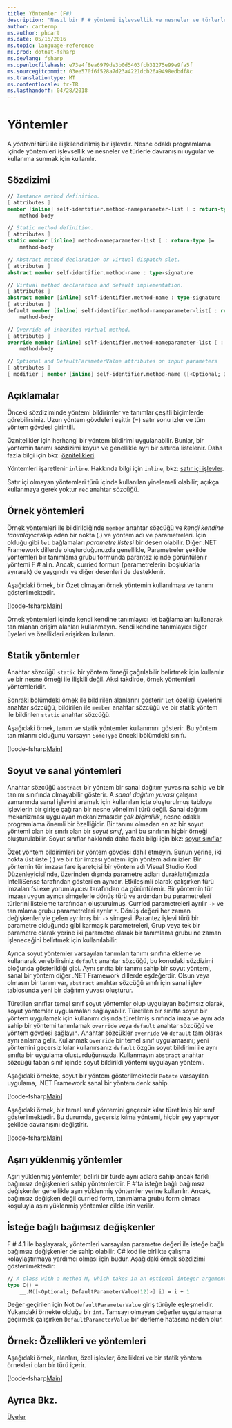 ```yaml
---
title: Yöntemler (F#)
description: 'Nasıl bir F # yöntemi işlevsellik ve nesneler ve türlerle davranışını uygular ve kullanıma sunmak için kullanılan bir türle ilişkilendirilmiş bir işlevi olduğunu öğrenin.'
author: cartermp
ms.author: phcart
ms.date: 05/16/2016
ms.topic: language-reference
ms.prod: dotnet-fsharp
ms.devlang: fsharp
ms.openlocfilehash: e73e4f8ea6979de3b0d5403fcb31275e99e9fa5f
ms.sourcegitcommit: 03ee570f6f528a7d23a4221dcb26a9498edbdf8c
ms.translationtype: MT
ms.contentlocale: tr-TR
ms.lasthandoff: 04/28/2018
---
```

# <a name="methods"></a>Yöntemler

A *yöntemi* türü ile ilişkilendirilmiş bir işlevdir. Nesne odaklı programlama içinde yöntemleri işlevsellik ve nesneler ve türlerle davranışını uygular ve kullanıma sunmak için kullanılır.


## <a name="syntax"></a>Sözdizimi

```fsharp
// Instance method definition.
[ attributes ]
member [inline] self-identifier.method-nameparameter-list [ : return-type ]=
    method-body

// Static method definition.
[ attributes ]
static member [inline] method-nameparameter-list [ : return-type ]=
    method-body

// Abstract method declaration or virtual dispatch slot.
[ attributes ]
abstract member self-identifier.method-name : type-signature

// Virtual method declaration and default implementation.
[ attributes ]
abstract member [inline] self-identifier.method-name : type-signature
[ attributes ]
default member [inline] self-identifier.method-nameparameter-list[ : return-type ] =
    method-body

// Override of inherited virtual method.
[ attributes ]
override member [inline] self-identifier.method-nameparameter-list [ : return-type ]=
    method-body

// Optional and DefaultParameterValue attributes on input parameters
[ attributes ]
[ modifier ] member [inline] self-identifier.method-name ([<Optional; DefaultParameterValue([ default-value ])>] input) [ : return-type ]
```

## <a name="remarks"></a>Açıklamalar
Önceki sözdiziminde yöntemi bildirimler ve tanımlar çeşitli biçimlerde görebilirsiniz. Uzun yöntem gövdeleri eşittir (=) satır sonu izler ve tüm yöntem gövdesi girintili.

Öznitelikler için herhangi bir yöntem bildirimi uygulanabilir. Bunlar, bir yöntemin tanımı sözdizimi koyun ve genellikle ayrı bir satırda listelenir. Daha fazla bilgi için bkz: [öznitelikleri](../attributes.md).

Yöntemleri işaretlenir `inline`. Hakkında bilgi için `inline`, bkz: [satır içi işlevler](../functions/inline-functions.md).

Satır içi olmayan yöntemleri türü içinde kullanılan yinelemeli olabilir; açıkça kullanmaya gerek yoktur `rec` anahtar sözcüğü.


## <a name="instance-methods"></a>Örnek yöntemleri
Örnek yöntemleri ile bildirildiğinde `member` anahtar sözcüğü ve *kendi kendine tanımlayıcı*takip eden bir nokta (.) ve yöntem adı ve parametreleri. İçin olduğu gibi `let` bağlamaları *parametre listesi* bir desen olabilir. Diğer .NET Framework dillerde oluşturduğunuzda genellikle, Parametreler şekilde yöntemleri bir tanımlama grubu formunda parantez içinde görüntülenir yöntemi F # alın. Ancak, curried formun (parametrelerini boşluklarla ayırarak) de yaygındır ve diğer desenleri de desteklenir.

Aşağıdaki örnek, bir Özet olmayan örnek yöntemin kullanılması ve tanımı gösterilmektedir.

[!code-fsharp[Main](../../../../samples/snippets/fsharp/lang-ref-1/snippet3401.fs)]

Örnek yöntemleri içinde kendi kendine tanımlayıcı let bağlamaları kullanarak tanımlanan erişim alanları kullanmayın. Kendi kendine tanımlayıcı diğer üyeleri ve özellikleri erişirken kullanın.


## <a name="static-methods"></a>Statik yöntemler
Anahtar sözcüğü `static` bir yöntem örneği çağrılabilir belirtmek için kullanılır ve bir nesne örneği ile ilişkili değil. Aksi takdirde, örnek yöntemleri yöntemleridir.

Sonraki bölümdeki örnek ile bildirilen alanlarını gösterir `let` özelliği üyelerini anahtar sözcüğü, bildirilen ile `member` anahtar sözcüğü ve bir statik yöntem ile bildirilen `static` anahtar sözcüğü.

Aşağıdaki örnek, tanım ve statik yöntemler kullanımını gösterir. Bu yöntem tanımlarını olduğunu varsayın `SomeType` önceki bölümdeki sınıfı.

[!code-fsharp[Main](../../../../samples/snippets/fsharp/lang-ref-1/snippet3402.fs)]

## <a name="abstract-and-virtual-methods"></a>Soyut ve sanal yöntemleri
Anahtar sözcüğü `abstract` bir yöntem bir sanal dağıtım yuvasına sahip ve bir tanımı sınıfında olmayabilir gösterir. A *sanal dağıtım yuvası* çalışma zamanında sanal işlevini aramak için kullanılan içte oluşturulmuş tabloya işlevlerin bir girişe çağıran bir nesne yönelimli türü değil. Sanal dağıtım mekanizması uygulayan mekanizmasıdır *çok biçimlilik*, nesne odaklı programlama önemli bir özelliğidir. Bir tanımı olmadan en az bir soyut yöntemi olan bir sınıfı olan bir *soyut sınıf*, yani bu sınıfının hiçbir örneği oluşturulabilir. Soyut sınıflar hakkında daha fazla bilgi için bkz: [soyut sınıflar](../abstract-classes.md).

Özet yöntem bildirimleri bir yöntem gövdesi dahil etmeyin. Bunun yerine, iki nokta üst üste (:) ve bir tür imzası yöntemi için yöntem adını izler. Bir yöntemin tür imzası fare işaretçisi bir yöntem adı Visual Studio Kod Düzenleyicisi'nde, üzerinden dışında parametre adları duraklattığınızda IntelliSense tarafından gösterilen aynıdır. Etkileşimli olarak çalışırken türü imzaları fsi.exe yorumlayıcısı tarafından da görüntülenir. Bir yöntemin tür imzası uygun ayırıcı simgelerle dönüş türü ve ardından bu parametreleri türlerini listeleme tarafından oluşturulmuş. Curried parametreleri ayrılır `->` ve tanımlama grubu parametreleri ayrılır `*`. Dönüş değeri her zaman değişkenleriyle gelen ayrılmış bir `->` simgesi. Parantez işlevi türü bir parametre olduğunda gibi karmaşık parametreleri, Grup veya tek bir parametre olarak yerine iki parametre olarak bir tanımlama grubu ne zaman işleneceğini belirtmek için kullanılabilir.

Ayrıca soyut yöntemler varsayılan tanımları tanımı sınıfına ekleme ve kullanarak verebilirsiniz `default` anahtar sözcüğü, bu konudaki sözdizimi bloğunda gösterildiği gibi. Aynı sınıfta bir tanımı sahip bir soyut yöntemi, sanal bir yöntem diğer .NET Framework dillerde eşdeğerdir. Olsun veya olmasın bir tanım var, `abstract` anahtar sözcüğü sınıfı için sanal işlev tablosunda yeni bir dağıtım yuvası oluşturur.

Türetilen sınıflar temel sınıf soyut yöntemler olup uygulayan bağımsız olarak, soyut yöntemler uygulamaları sağlayabilir. Türetilen bir sınıfta soyut bir yöntem uygulamak için kullanımı dışında türetilmiş sınıfında imza ve aynı ada sahip bir yöntemi tanımlamak `override` veya `default` anahtar sözcüğü ve yöntem gövdesi sağlayın. Anahtar sözcükler `override` ve `default` tam olarak aynı anlama gelir. Kullanmak `override` bir temel sınıf uygulamasını; yeni yöntemini geçersiz kılar kullanırsanız `default` özgün soyut bildirimi ile aynı sınıfta bir uygulama oluşturduğunuzda. Kullanmayın `abstract` anahtar sözcüğü taban sınıf içinde soyut bildirildi yöntemi uygulayan yöntemi.

Aşağıdaki örnekte, soyut bir yöntem gösterilmektedir `Rotate` varsayılan uygulama, .NET Framework sanal bir yöntem denk sahip.

[!code-fsharp[Main](../../../../samples/snippets/fsharp/lang-ref-1/snippet3403.fs)]

Aşağıdaki örnek, bir temel sınıf yöntemini geçersiz kılar türetilmiş bir sınıf gösterilmektedir. Bu durumda, geçersiz kılma yöntemi, hiçbir şey yapmıyor şekilde davranışını değiştirir.

[!code-fsharp[Main](../../../../samples/snippets/fsharp/lang-ref-1/snippet3404.fs)]

## <a name="overloaded-methods"></a>Aşırı yüklenmiş yöntemler
Aşırı yüklenmiş yöntemler, belirli bir türde aynı adlara sahip ancak farklı bağımsız değişkenleri sahip yöntemlerdir. F #'ta isteğe bağlı bağımsız değişkenler genellikle aşırı yüklenmiş yöntemler yerine kullanılır. Ancak, bağımsız değişken değil curried form, tanımlama grubu form olması koşuluyla aşırı yüklenmiş yöntemler dilde izin verilir.

## <a name="optional-arguments"></a>İsteğe bağlı bağımsız değişkenler

F # 4.1 ile başlayarak, yöntemleri varsayılan parametre değeri ile isteğe bağlı bağımsız değişkenler de sahip olabilir.  C# kod ile birlikte çalışma kolaylaştırmaya yardımcı olması için budur.  Aşağıdaki örnek sözdizimi gösterilmektedir:

```fsharp
// A class with a method M, which takes in an optional integer argument.
type C() =
    __.M([<Optional; DefaultParameterValue(12)>] i) = i + 1
```

Değer geçirilen için Not `DefaultParameterValue` giriş türüyle eşleşmelidir.  Yukarıdaki örnekte olduğu bir `int`.  Tamsayı olmayan değerler uygulamasına geçirmek çalışırken `DefaultParameterValue` bir derleme hatasına neden olur.

## <a name="example-properties-and-methods"></a>Örnek: Özellikleri ve yöntemleri
Aşağıdaki örnek, alanları, özel işlevler, özellikleri ve bir statik yöntem örnekleri olan bir türü içerir.

[!code-fsharp[Main](../../../../samples/snippets/fsharp/lang-ref-1/snippet3406.fs)]

## <a name="see-also"></a>Ayrıca Bkz.
[Üyeler](index.md)
